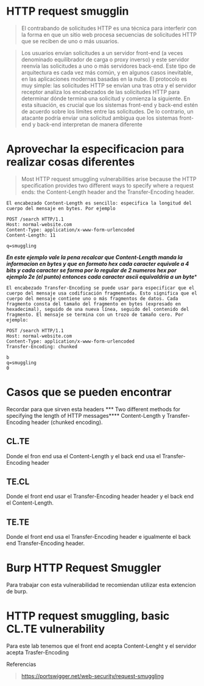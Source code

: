 
# HTTP request smugglin 

> El contrabando de solicitudes HTTP es una técnica para interferir con la forma en que un sitio web procesa secuencias de solicitudes HTTP que se reciben de uno o más usuarios.

> Los usuarios envían solicitudes a un servidor front-end (a veces denominado equilibrador de carga o proxy inverso) y este servidor reenvía las solicitudes a uno o más servidores back-end. Este tipo de arquitectura es cada vez más común, y en algunos casos inevitable, en las aplicaciones modernas basadas en la nube. El protocolo es muy simple: las solicitudes HTTP se envían una tras otra y el servidor receptor analiza los encabezados de las solicitudes HTTP para determinar dónde termina una solicitud y comienza la siguiente. En esta situación, es crucial que los sistemas front-end y back-end estén de acuerdo sobre los límites entre las solicitudes. De lo contrario, un atacante podría enviar una solicitud ambigua que los sistemas front-end y back-end interpretan de manera diferente


# Aprovechar la especificacion para realizar cosas diferentes

> Most HTTP request smuggling vulnerabilities arise because the HTTP specification provides two different ways to specify where a request ends: the Content-Length header and the Transfer-Encoding header.

```
El encabezado Content-Length es sencillo: especifica la longitud del cuerpo del mensaje en bytes. Por ejemplo

POST /search HTTP/1.1
Host: normal-website.com
Content-Type: application/x-www-form-urlencoded
Content-Length: 11

q=smuggling

```

***En este ejemplo vale la pena recalcar que Content-Length manda la informacion en bytes y que en formato hex cada caracter equivale a 4 bits y cada caracter se forma por lo regular de 2 numeros hex por ejemplo 2e (el punto) entonces cada caracter ascii equivaldria a un byte****



```
El encabezado Transfer-Encoding se puede usar para especificar que el cuerpo del mensaje usa codificación fragmentada. Esto significa que el cuerpo del mensaje contiene uno o más fragmentos de datos. Cada fragmento consta del tamaño del fragmento en bytes (expresado en hexadecimal), seguido de una nueva línea, seguido del contenido del fragmento. El mensaje se termina con un trozo de tamaño cero. Por ejemplo:

POST /search HTTP/1.1
Host: normal-website.com
Content-Type: application/x-www-form-urlencoded
Transfer-Encoding: chunked

b
q=smuggling
0

```
# Casos que se pueden encontrar 

Recordar para que sirven esta headers *** Two different methods for specifying the length of HTTP messages****  Content-Length y Transfer-Encoding header (chunked encoding).

## CL.TE

Donde el fron end usa el  Content-Length  y el back end usa el Transfer-Encoding header 

## TE.CL

Donde el front end usar el Transfer-Encoding header  header y el back end el Content-Length.

## TE.TE

Donde el front end usa el Transfer-Encoding header e igualmente el back end Transfer-Encoding header.

# Burp  HTTP Request Smuggler

Para trabajar con esta vulnerabilidad te recomiendan utilizar esta extencion de burp.

# HTTP request smuggling, basic CL.TE vulnerability


Para este lab tenemos que el front end acepta Content-Lenght y el servidor acepta Trasfer-Encoding 


Referencias 

> https://portswigger.net/web-security/request-smuggling

